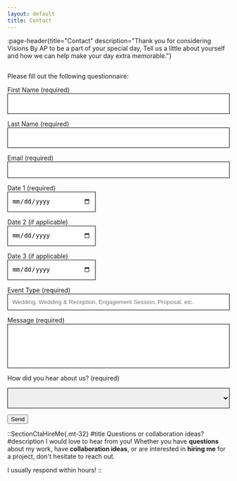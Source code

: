```yaml
---
layout: default
title: Contact
---
```


:page-header{title="Contact" description="Thank you for considering Visions By AP to be a part of your special day, Tell us a little about yourself and how we can help make your day extra memorable."}

##

<form
  action="https://formspree.io/f/xyyarkro"
  method="POST"
>

Please fill out the following questionnaire:

First Name (required)
<input type="text" name="name" style="color: black; height: 46px; width: 100%; padding: 10px; border: 1px solid black;" aria-required="true" required>

Last Name (required)
<input type="text" name="name" style="color: black; height: 46px; width: 100%; padding: 10px; border: 1px solid black;" aria-required="true" required>

Email (required)
<input type="email" name="email" style="color: black; width: 100%; padding: 10px; border: 1px solid black;" aria-required="true" required>

Date 1 (required)
<br>
<input type="date" name="date1" style="color: black; width: 200px; height: 46px; padding: 10px; border: 1px solid black;" aria-required="true" required>

Date 2 (if applicable)
<br>
<input type="date" name="date2" style="color: black; width: 200px; height: 46px; padding: 10px; border: 1px solid black;">

Date 3 (if applicable)
<br>
<input type="date" name="date3" style="color: black; width: 200px; height: 46px; padding: 10px; border: 1px solid black;">

Event Type (required)
<input type="text" name="type" style="color: black; width: 100%; padding: 10px; border: 1px solid black;" placeholder="Wedding, Wedding & Reception, Engagement Session, Proposal, etc." aria-required="true" required>

Message (required)
<input type="text" name="message" style="color: black; width: 100%; height: 100px; padding: 10px; border: 1px solid black;" aria-required="true" required>

How did you hear about us? (required)

<select name="source" style="color: black; width: 100%; height: 46px; padding: 10px; border: 1px solid black;" aria-label="Dropdown" required>
  <option value=""></option>
  <option value="Online Search">Online Search</option>
  <option value="Instagram">Instagram</option>
  <option value="TikTok">TikTok</option>
  <option value="Facebook">Facebook</option>
  <option value="Wedding Planner">Wedding Planner</option>
  <option value="Referred">Referred</option>
  <option value="Other">Other</option>
</select>

  <button type="submit">Send</button>
</form>





::SectionCtaHireMe{.mt-32}
#title
Questions or collaboration ideas?
#description
I would love to hear from you! Whether you have __questions__ about my work, have __collaboration ideas__, or are interested in __hiring me__ for a project, don't hesitate to reach out.

I usually respond within hours!
::
